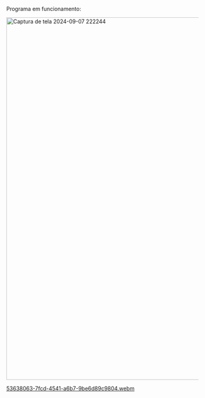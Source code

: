 Programa em funcionamento:</br>

<img width="947" alt="Captura de tela 2024-09-07 222244" src="https://github.com/user-attachments/assets/2939db76-73e4-4868-b7fd-c7f36985d10b">

[53638063-7fcd-4541-a6b7-9be6d89c9804.webm](https://github.com/user-attachments/assets/cdef47ee-f7b6-4148-92d2-b9ad717e1922)

